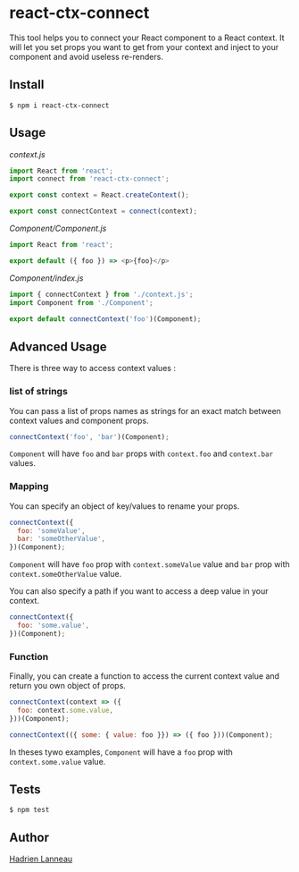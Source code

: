 # react-ctx-connect

This tool helps you to connect your React component to a React context. It will
let you set props you want to get from your context and inject to your component
and avoid useless re-renders.

## Install

    $ npm i react-ctx-connect

## Usage

*context.js*
```js
import React from 'react';
import connect from 'react-ctx-connect';

export const context = React.createContext();

export const connectContext = connect(context);
```

*Component/Component.js*
```js
import React from 'react';

export default ({ foo }) => <p>{foo}</p>
```


*Component/index.js*
```js
import { connectContext } from './context.js';
import Component from './Component';

export default connectContext('foo')(Component);
```

## Advanced Usage

There is three way to access context values :

### list of strings

You can pass a list of props names as strings for an exact match between context
values and component props.

```js
connectContext('foo', 'bar')(Component);
```

`Component` will have `foo` and `bar` props with `context.foo` and `context.bar`
values.

### Mapping

You can specify an object of key/values to rename your props.

```js
connectContext({
  foo: 'someValue',
  bar: 'someOtherValue',
})(Component);
```

`Component` will have `foo` prop with `context.someValue`  value and `bar` prop
with `context.someOtherValue` value.

You can also specify a path if you want to access a deep value in your context.

```js
connectContext({
  foo: 'some.value',
})(Component);
```

### Function

Finally, you can create a function to access the current context value and
return you own object of props.

```js
connectContext(context => ({
  foo: context.some.value,
}))(Component);
```

```js
connectContext(({ some: { value: foo }}) => ({ foo }))(Component);
```

In theses tywo examples, `Component` will have a `foo` prop with
`context.some.value` value.

## Tests

    $ npm test

## Author

[Hadrien Lanneau](https://hadrien.eu)
